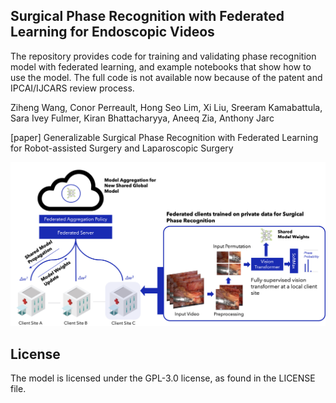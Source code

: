 ## Surgical Phase Recognition with Federated Learning for Endoscopic Videos
The repository provides code for training and validating phase recognition model with federated learning, and example notebooks that show how to use the model. The full code is not available now because of the patent and IPCAI/IJCARS review process.

Ziheng Wang, Conor Perreault, Hong Seo Lim, Xi Liu, Sreeram Kamabattula, Sara Ivey Fulmer, Kiran Bhattacharyya, Aneeq Zia, Anthony Jarc

[paper] Generalizable Surgical Phase Recognition with Federated Learning for Robot-assisted Surgery and Laparoscopic Surgery

![Alt text](<Screen Shot 2024-01-18 at 12.04.03 PM.png>)


## License
The model is licensed under the GPL-3.0 license, as found in the LICENSE file.
